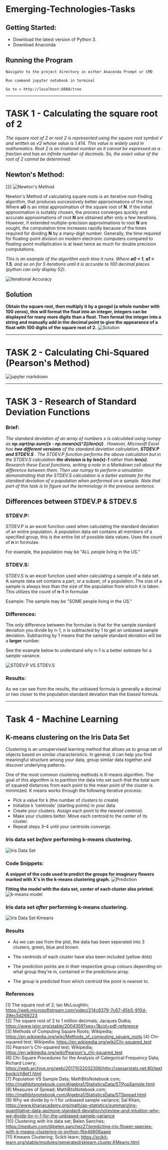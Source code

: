 # Emerging-Technologies-Tasks

## Getting Started:
* Download the latest version of Python 3.
* Download Anaconda

## Running the Program
```
Navigate to the project directory in either Anaconda Prompt or CMD
```
```
Run command jupyter notebook in terminal
```
```
Go to > http://localhost:8888/tree
```
***
# TASK 1 - Calculating the square root of 2

*The square root of 2 or root 2 is represented using the square root symbol √ and written as √2 whose value is 1.414. This value is widely used in mathematics. Root 2 is an irrational number as it cannot be expressed as a fraction and has an infinite number of decimals. So, the exact value of the root of 2 cannot be determined.*

## Newton's Method:
[2]
![Newton's Method](images/newtons_method.png)

Newton's Method of calculating square roots is an iterative root-finding algorithm, that produces successively better approximations of the root. Where **a0** is an initial approximation of the square root of **N**. If the initial approximation is suitably chosen, the process converges quickly and accurate approximations of root **N** are obtained after only a few iterations. However, if extended multiple-precision approximations to root **N** are sought, the computation time increases rapidly because of the times required for dividing **N** by a many-digit number. Generally, the time required for floating-point division on modern electronic computers compared to floating-point multiplication is at least twice as much for double precision computations.

*This is an example of the algorithm each time it runs. Where **a0 = 1**, **a1 = 1.5**, and so on for 5 iterations until it is accurate to 100 decimal places (python can only display 52).*

![Iterational Accuracy](images/iterations.png)

## Solution
**Obtain the square root, then multiply it by a googol (a whole number with 100 zeros), this will format the float into an integer, integers can be displayed for many more digits than a float. Then format the integer into a string and manually add in the decimal point to give the appearance of a float with 100 digits of the square root of 2.**
![Solution](images/newtons_method_solution.png)

***
# TASK 2 - Calculating Chi-Squared (Pearson's Method)

![jupyter markdown](images/Jupyter_markdown.png)

***
# TASK 3 - Research of Standard Deviation Functions

### Brief:
*The standard deviation of an array of numbers x is
calculated using numpy as **np.sqrt(np.sum((x - np.mean(x))^2)/len(x))** .
However, Microsoft Excel has **two different versions** of the standard deviation
calculation, **STDEV.P and STDEV.S** . The STDEV.P function performs the above
calculation but in the STDEV.S calculation **the division is by len(x)-1** rather
than **len(x)**. Research these Excel functions, writing a note in a Markdown cell
about the difference between them. Then use numpy to perform a simulation
demonstrating that the STDEV.S calculation is a better estimate for the standard
deviation of a population when performed on a sample. Note that part of this task
is to figure out the terminology in the previous sentence.*

## Differences between STDEV.P & STDEV.S

### STDEV.P:
STDEV.P is an excel function used when calculating the standard deviation of an entire population. A population data set contains all members of a specified group, this is the entire list of possible data values. Uses the count of **n** in formulae.

For example, the population may be "ALL people living in the US."

### STDEV.S:
STDEV.S is an excel function used when calculating a sample of a data set. A sample data set contains a part, or a subset, of a population. The size of a sample is always less than the size of the population from which it is taken. This utilizes the count of **n-1** in formulae

Example: The sample may be "SOME people living in the US."

### Differences:
The only difference between the formulae is that for the sample standard deviation you divide by n-1, n is subtracted by 1 to get an unbiased sample deviation. Subtracting by 1 means that the sample standard deviation will be a **larger** number.

See the example below to understand why n-1 is a better estimate for a sample variance.

![STDEV.P VS STDEV.S](images/stdev_comparison.png)

### Results:

As we can see from the results, the unbiased formula is generally a decimal or two closer to the population standard deviation than the biased formula.

***
# Task 4 - Machine Learning
## K-means clustering on the Iris Data Set

Clustering is an unsupervised learning method that allows us to group set of objects based on similar characteristics. In general, it can help you find meaningful structure among your data, group similar data together and discover underlying patterns.

One of the most common clustering methods is K-means algorithm. The goal of this algorithm is to partition the data into set such that the total sum of squared distances from each point to the mean point of the cluster is minimized.
K means works through the following iterative process:

* Pick a value for k (the number of clusters to create)
* Initialize k ‘centroids’ (starting points) in your data
* Create your clusters. Assign each point to the nearest centroid.
* Make your clusters better. Move each centroid to the center of its cluster.
* Repeat steps 3–4 until your centroids converge.

### Iris data set *before* performing k-means clustering.
![Iris Data Set](images/iris_data_without_clustering.png)

### Code Snippets:
**A snippet of the code used to predict the groups for imaginary flowers marked with X's in the k-means clustering graph.**
![Prediction](images/prediction_code.png)

**Fitting the model with the data set, center of each cluster also printed.**
![k-means model](images/fitting_model.png)

### Iris data set *after* performing k-means clustering.
![Iris Data Set Kmeans](images/iris_data_with_clustering_centroids_predictions.png)

### Results

* As we can see from the plot, the data has been seperated into 3 clusters, green, blue and brown.

* The centroids of each cluster have also been included (yellow dots)

* The prediction points are in their respective group colours depending on what group they're in, contained in the predictions array.

* The group is predicted from which centroid the point is nearest to.

### References
[1] The square root of 2; Ian McLoughlin; https://web.microsoftstream.com/video/214c8379-7c67-45b5-910d-39ec5d269223<br/>
[2] The square root of 2 to 1 million decimals; Jacques Dutka; https://www.jstor.org/stable/2004359?seq=1&cid=pdf-reference<br/>
[3] Methods of Computing Square Roots; Wikipedia; https://en.wikipedia.org/wiki/Methods_of_computing_square_roots
[4] Chi-squared test; Wikipedia;
https://en.wikipedia.org/wiki/Chi-squared_test<br>
[5] Pearson's Chi-squared test; Wikipedia;
https://en.wikipedia.org/wiki/Pearson's_chi-squared_test<br>
[6] Chi-Square Procedures for the Analysis of Categorical Frequency Data; Richard Lowry; https://web.archive.org/web/20171022032306/http://vassarstats.net:80/textbook/ch8pt1.html <br>
[7] Population VS Sample Data; MathBitsNotebook.com; http://mathbitsnotebook.com/Algebra1/StatisticsData/STPopSample.html</br>
[8] Measures of Spread; MathBitsNotebook.com; http://mathbitsnotebook.com/Algebra1/StatisticsData/STSpread.html</br>
[9] Why we divide by n-1 for unbiased sample variance; Sal Khan; https://www.khanacademy.org/math/ap-statistics/summarizing-quantitative-data-ap/more-standard-deviation/v/review-and-intuition-why-we-divide-by-n-1-for-the-unbiased-sample-variance</br>
[10] Clustering with Iris data set; Belen Sanches; https://medium.com/@belen.sanchez27/predicting-iris-flower-species-with-k-means-clustering-in-python-f6e46806aaee</br>
[11] Kmeans Clustering; Scikit-learn; https://scikit-learn.org/stable/modules/generated/sklearn.cluster.KMeans.html</br>
